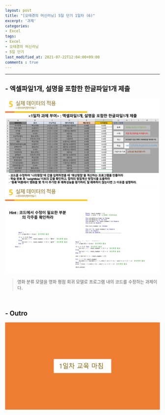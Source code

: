 ```yaml
---
layout: post
title: "[오태경의 머신러닝] 5일 단기 1일차 (6)"
excerpt: '과제'
categories:
- Excel
tags:
- Excel
- 오태경의 머신러닝
- 5일 단기
last_modified_at: 2021-07-22T12:04:00+09:00
comments : true
---
```

<hr>

<h2>- 엑셀파일1개, 설명을 포함한 한글파일1개 제출</h2>
<div style="text-align: center;">
    <img src="/assets/post-image/Excel-5일-단기-1/슬라이드32.PNG">
</div>
<div style="text-align: center;">
    <img src="/assets/post-image/Excel-5일-단기-1/슬라이드33.PNG">
</div>

> 영화 분류 모델을 영화 평점 회귀 모델로 프로그램 내의 코드를 수정하는 과제이다.

<br>
<h2>- Outro</h2>
<div style="text-align: center;">
    <img src="/assets/post-image/Excel-5일-단기-1/슬라이드34.PNG">
</div>

<br>
